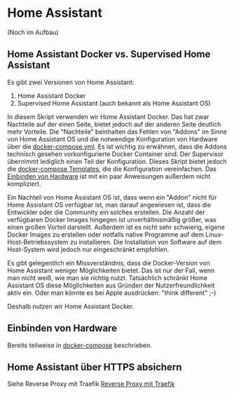 # Home Assistant
(Noch im Aufbau)

## Home Assistant Docker vs. Supervised Home Assistant

Es gibt zwei Versionen von Home Assistant:<br>
1. Home Assistant Docker<br>
2. Supervised Home Assistant (auch bekannt als Home Assistant OS)<br>

In diesem Skript verwenden wir Home Assistant Docker. Das hat zwar Nachteile auf der einen Seite, bietet jedoch auf der anderen Seite deutlich mehr Vorteile. Die "Nachteile" beinhalten das Fehlen von "Addons" im Sinne von Home Assistant OS und die notwendige Konfiguration von Hardware über die [docker-compose.yml](/start/docker-compose). Es ist wichtig zu erwähnen, dass die Addons technisch gesehen vorkonfigurierte Docker Container sind. Der Supervisor übernimmt lediglich einen Teil der Konfiguration. Dieses Skript bietet jedoch die [docker-compose Templates](/start/docker-compose), die die Konfiguration vereinfachen.
Das [Einbinden von Hardware](#hardware) ist mit ein paar Anweisungen außerdem nicht kompliziert.

Ein Nachteil von Home Assistant OS ist, dass wenn ein "Addon" nicht für Home Assistant OS verfügbar ist, man darauf angewiesen ist, dass die Entwickler oder die Community ein solches erstellen. Die Anzahl der verfügbaren Docker Images hingegen ist unverhältnismäßig größer, was einen großen Vorteil darstellt. Außerdem ist es nicht sehr schwierig, eigene Docker Images zu erstellen oder notfalls native Programme auf dem Linux-Host-Betriebssystem zu installieren. Die Installation von Software auf dem Host-System wird jedoch nur eingeschränkt empfohlen.

Es gibt gelegentlich ein Missverständnis, dass die Docker-Version von Home Assistant weniger Möglichkeiten bietet. Das ist nur der Fall, wenn man nicht weiß, wie man sie richtig nutzt. Tatsächlich schränkt Home Assistant OS diese Möglichkeiten aus Gründen der Nutzerfreundlichkeit aktiv ein. Oder man könnte es bei Apple ausdrücken: "think different" ;-)

Deshalb nutzen wir Home Assistant Docker.

## Einbinden von Hardware
Bereits teilweise in [docker-compose](/start/docker-compose) beschrieben.

## Home Assistant über HTTPS absichern
Siehe Reverse Proxy mit Traefik [Reverse Proxy mit Traefik](/software/traefik)